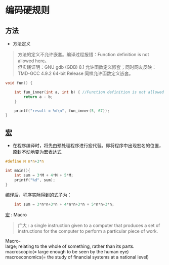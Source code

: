 # 编码硬规则
## 方法

- 方法定义
> 方法的定义不允许嵌套。编译过程报错：Function definition is not allowed here。   
但实践证明：GNU gdb (GDB) 8.1 允许函数定义嵌套；同时网友反映：TMD-GCC 4.9.2 64-bit Release 同样允许函数定义嵌套。

``` C
void fun() {

    int fun_inner(int a, int b) { //Function definition is not allowed here.
        return a - b;
    }

    printf("result = %d\n", fun_inner(5, 67));
}
```


## [宏](#宏)

- 在程序编译时，将先由预处理程序进行宏代替。即将程序中出现宏名的位置，原封不动地变为宏表达式  
``` C
#define M n*n+3*n

int main(){
    int sum = 3*M + 4*M + 5*M;
    printf("%d", sum);
}
```  
编译后，程序实际得到的式子为：
``` C
    int sum = 3*n*n+3*n + 4*n*n+3*n + 5*n*n+3*n;
```


[宏](@宏) : Macro  
> 广大 : a single instruction given to a computer that produces a set of instructions for the computer to perform a particular piece of work.  

Macro-  
large; relating to the whole of something, rather than its parts.  
macroscopic(= large enough to be seen by the human eye)  
macroeconomics(= the study of financial systems at a national level)
